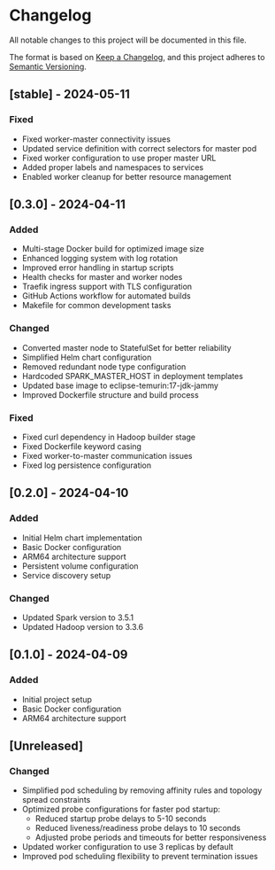 # Changelog

All notable changes to this project will be documented in this file.

The format is based on [Keep a Changelog](https://keepachangelog.com/en/1.0.0/),
and this project adheres to [Semantic Versioning](https://semver.org/spec/v2.0.0.html).

## [stable] - 2024-05-11

### Fixed
- Fixed worker-master connectivity issues
- Updated service definition with correct selectors for master pod
- Fixed worker configuration to use proper master URL
- Added proper labels and namespaces to services
- Enabled worker cleanup for better resource management

## [0.3.0] - 2024-04-11

### Added
- Multi-stage Docker build for optimized image size
- Enhanced logging system with log rotation
- Improved error handling in startup scripts
- Health checks for master and worker nodes
- Traefik ingress support with TLS configuration
- GitHub Actions workflow for automated builds
- Makefile for common development tasks

### Changed
- Converted master node to StatefulSet for better reliability
- Simplified Helm chart configuration
- Removed redundant node type configuration
- Hardcoded SPARK_MASTER_HOST in deployment templates
- Updated base image to eclipse-temurin:17-jdk-jammy
- Improved Dockerfile structure and build process

### Fixed
- Fixed curl dependency in Hadoop builder stage
- Fixed Dockerfile keyword casing
- Fixed worker-to-master communication issues
- Fixed log persistence configuration

## [0.2.0] - 2024-04-10

### Added
- Initial Helm chart implementation
- Basic Docker configuration
- ARM64 architecture support
- Persistent volume configuration
- Service discovery setup

### Changed
- Updated Spark version to 3.5.1
- Updated Hadoop version to 3.3.6

## [0.1.0] - 2024-04-09

### Added
- Initial project setup
- Basic Docker configuration
- ARM64 architecture support

## [Unreleased]
### Changed
- Simplified pod scheduling by removing affinity rules and topology spread constraints
- Optimized probe configurations for faster pod startup:
  - Reduced startup probe delays to 5-10 seconds
  - Reduced liveness/readiness probe delays to 10 seconds
  - Adjusted probe periods and timeouts for better responsiveness
- Updated worker configuration to use 3 replicas by default
- Improved pod scheduling flexibility to prevent termination issues 